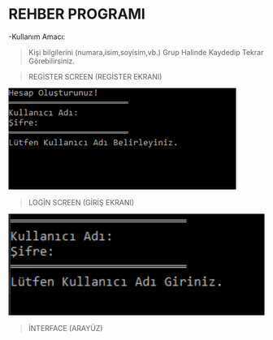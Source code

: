 # REHBER PROGRAMI 

-Kullanım Amacı:

> Kişi bilgilerini (numara,isim,soyisim,vb.) Grup Halinde Kaydedip Tekrar Görebilirsiniz.

> REGİSTER SCREEN (REGİSTER EKRANI)

<img src="img/register.png" height="200" alt="register"/>

> LOGİN SCREEN (GİRİŞ EKRANI)

<img src="img/login.png" height="200" alt="login"/>

> İNTERFACE (ARAYÜZ)




